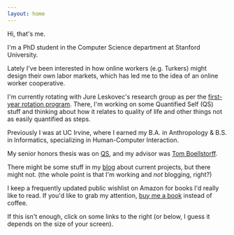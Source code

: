 ```yaml
---
layout: home
---
```

Hi, that's me.

I'm a PhD student in the Computer Science department at Stanford University.

Lately I've been interested in how online workers (e.g. Turkers) might design 
their own labor markets, which has led me to the idea of an online worker 
cooperative.

I'm currently rotating with Jure Leskovec's research group 
as per the [first-year rotation program][1]. There, I'm working on some 
Quantified Self (QS) stuff and thinking about how it relates to quality of life 
and other things not as easily quantified as steps.

Previously I was at UC Irvine, where I earned my B.A. in Anthropology & B.S. in Informatics, specializing in Human-Computer Interaction.

My senior honors thesis was on [QS][2], and my advisor was [Tom Boellstorff][4].

There might be some stuff in my [blog][3] about current projects, but there might not. (the whole point is that I'm working and *not* blogging, right?)

I keep a frequently updated public wishlist on Amazon for books I'd really like to read. If you'd like to grab my attention, [buy me a book][5] instead of coffee.

If this isn't enough, click on some links to the right (or below, I guess it depends on the size of your screen).

[1]: http://cs.stanford.edu/content/first-year-research-rotation-program
[2]: /presentations/QSThesisFinal.pdf
[3]: /blog/
[4]: http://faculty.sites.uci.edu/boellstorff/
[5]: //amzn.com/w/26BOYXJ3IHQKJ